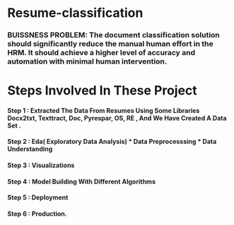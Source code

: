 # Resume-**classification**
###  BUISSNESS PROBLEM: The document classification solution should significantly reduce the manual human effort in the HRM. It should achieve a higher level of accuracy and automation with minimal human intervention.

# Steps Involved In These Project

#### Step 1 : Extracted The Data From Resumes Using Some Libraries Docx2txt, Texttract, Doc, Pyrespar, OS, RE , And We Have Created A Data Set .

#### Step 2 : Eda( Exploratory Data Analysis) * Data Preprocesssing * Data Understanding

#### Step 3 : Visualizations

#### Step 4 : Model Building With Different Algorithms

#### Step 5 : Deployment

#### Step 6 : Production.
